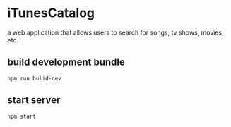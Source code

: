 # iTunesCatalog

a web application that allows users to search for songs, tv shows, movies, etc.

## build development bundle

```
npm run bulid-dev
```

## start server

```
npm start
```
